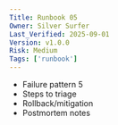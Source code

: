```yaml
---
Title: Runbook 05
Owner: Silver Surfer
Last_Verified: 2025-09-01
Version: v1.0.0
Risk: Medium
Tags: ['runbook']
---
```

- Failure pattern 5
- Steps to triage
- Rollback/mitigation
- Postmortem notes
